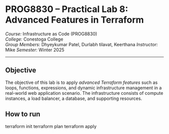 # PROG8830 – Practical Lab 8: Advanced Features in Terraform

*Course:* Infrastructure as Code (PROG8830)  
*College:* Conestoga College  
*Group Members:* Dhyeykumar Patel, Durlabh tilavat, Keerthana 
*Instructor:* Mike 
*Semester:* Winter 2025  

---

## Objective

The objective of this lab is to apply *advanced Terraform features* such as loops, functions, expressions, and dynamic infrastructure management in a real-world web application scenario. The infrastructure consists of compute instances, a load balancer, a database, and supporting resources.

## How to run
terraform init
terraform plan
terraform apply


